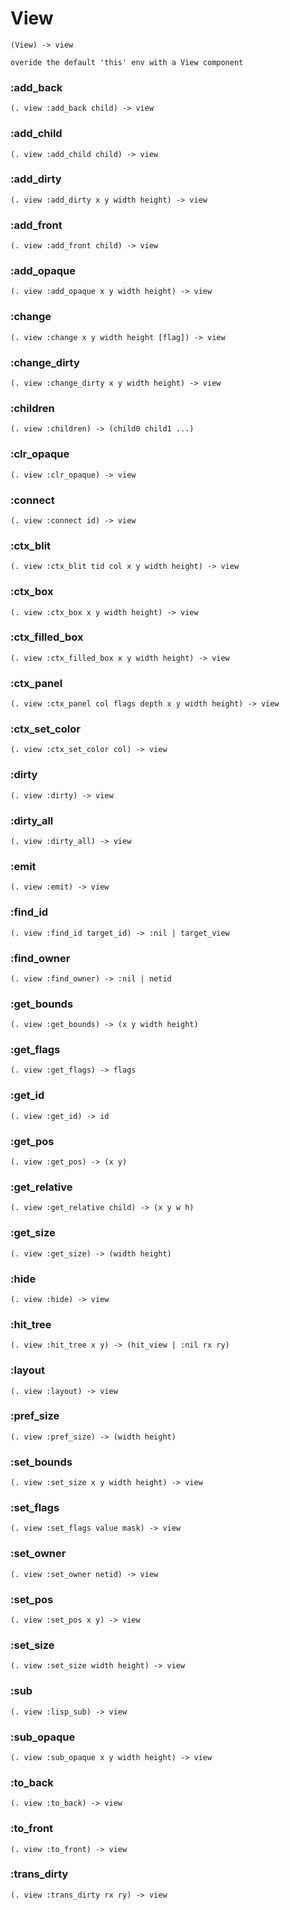 # View

```code
(View) -> view

overide the default 'this' env with a View component
```

### :add_back

```code
(. view :add_back child) -> view
```

### :add_child

```code
(. view :add_child child) -> view
```

### :add_dirty

```code
(. view :add_dirty x y width height) -> view
```

### :add_front

```code
(. view :add_front child) -> view
```

### :add_opaque

```code
(. view :add_opaque x y width height) -> view
```

### :change

```code
(. view :change x y width height [flag]) -> view
```

### :change_dirty

```code
(. view :change_dirty x y width height) -> view
```

### :children

```code
(. view :children) -> (child0 child1 ...)
```

### :clr_opaque

```code
(. view :clr_opaque) -> view
```

### :connect

```code
(. view :connect id) -> view
```

### :ctx_blit

```code
(. view :ctx_blit tid col x y width height) -> view
```

### :ctx_box

```code
(. view :ctx_box x y width height) -> view
```

### :ctx_filled_box

```code
(. view :ctx_filled_box x y width height) -> view
```

### :ctx_panel

```code
(. view :ctx_panel col flags depth x y width height) -> view
```

### :ctx_set_color

```code
(. view :ctx_set_color col) -> view
```

### :dirty

```code
(. view :dirty) -> view
```

### :dirty_all

```code
(. view :dirty_all) -> view
```

### :emit

```code
(. view :emit) -> view
```

### :find_id

```code
(. view :find_id target_id) -> :nil | target_view
```

### :find_owner

```code
(. view :find_owner) -> :nil | netid
```

### :get_bounds

```code
(. view :get_bounds) -> (x y width height)
```

### :get_flags

```code
(. view :get_flags) -> flags
```

### :get_id

```code
(. view :get_id) -> id
```

### :get_pos

```code
(. view :get_pos) -> (x y)
```

### :get_relative

```code
(. view :get_relative child) -> (x y w h)
```

### :get_size

```code
(. view :get_size) -> (width height)
```

### :hide

```code
(. view :hide) -> view
```

### :hit_tree

```code
(. view :hit_tree x y) -> (hit_view | :nil rx ry)
```

### :layout

```code
(. view :layout) -> view
```

### :pref_size

```code
(. view :pref_size) -> (width height)
```

### :set_bounds

```code
(. view :set_size x y width height) -> view
```

### :set_flags

```code
(. view :set_flags value mask) -> view
```

### :set_owner

```code
(. view :set_owner netid) -> view
```

### :set_pos

```code
(. view :set_pos x y) -> view
```

### :set_size

```code
(. view :set_size width height) -> view
```

### :sub

```code
(. view :lisp_sub) -> view
```

### :sub_opaque

```code
(. view :sub_opaque x y width height) -> view
```

### :to_back

```code
(. view :to_back) -> view
```

### :to_front

```code
(. view :to_front) -> view
```

### :trans_dirty

```code
(. view :trans_dirty rx ry) -> view
```

